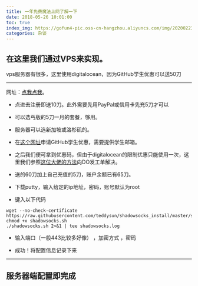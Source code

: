 ```yaml
---
title: 一年免费魔法上网了解一下
date: 2018-05-26 10:01:00
toc: true
index_img: https://gofun4-pic.oss-cn-hangzhou.aliyuncs.com/img/20200223150940.png
categories: 杂谈
---
```

## 在这里我们通过VPS来实现。

vps服务器有很多，这里使用digitalocean，因为GitHub学生优惠可以送50刀

---
网址：[点我点我](https://m.do.co/c/953068eede9a)。

<!--more-->

- 点进去注册即送10刀。此外需要先用PayPal或信用卡先充5刀才可以

- 可以选丐版的5刀一月的套餐，够用。

- 服务器可以选新加坡或洛杉矶的。

- 在[这个网址](https://education.github.com/pack)申请GitHub学生优惠，需要提供学生邮箱。

- 之后我们便可拿到优惠码，但由于digitalocean的限制优惠只能使用一次，这里我们参照[这位大佬的方法](https://blog.csdn.net/u013383596/article/details/78796977)向DO发工单解决。

- 送的60刀加上自己充值的5刀，账户余额已有65刀。

- 下载putty，输入给定的ip地址，密码，账号默认为root

- 键入以下代码
```shell
wget --no-check-certificate https://raw.githubusercontent.com/teddysun/shadowsocks_install/master/shadowsocks.sh  
chmod +x shadowsocks.sh  
./shadowsocks.sh 2>&1 | tee shadowsocks.log  
```
- 输入端口（一般443比较多好像） ，加密方式 ，密码

- 成功！将配置信息记录下来

---
## 服务器端配置即完成